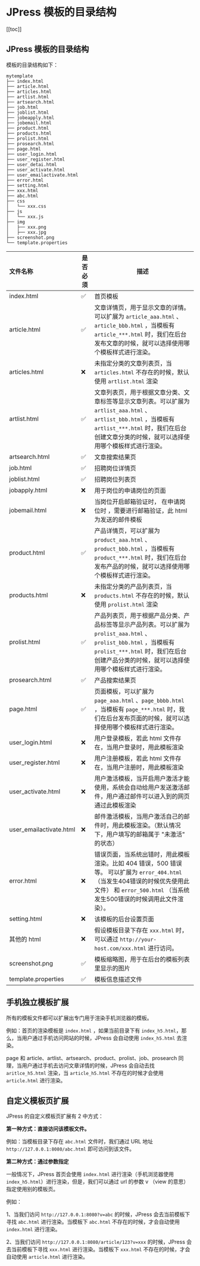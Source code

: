 # JPress 模板的目录结构

[[toc]]

## JPress 模板的目录结构
模板的目录结构如下：

```
mytemplate
├── index.html
├── article.html
├── articles.html
├── artlist.html
├── artsearch.html
├── job.html
├── joblist.html
├── jobeapply.html
├── jobemail.html
├── product.html
├── products.html
├── prolist.html
├── prosearch.html
├── page.html
├── user_login.html
├── user_register.html
├── user_detai.html
├── user_activate.html
├── user_emailactivate.html
├── error.html
├── setting.html
├── xxx.html
├── abc.html
├── css
│   └── xxx.css
├── js
│   └── xxx.js
├── img
│   ├── xxx.png
│   ├── xxx.jpg
├── screenshot.png
└── template.properties
```

| 文件名称 | 是否必须 |描述 |
| :-----|  ---- |---- |
| index.html | ✅ | 首页模板 |
| article.html | ✅ | 文章详情页，用于显示文章的详情。可以扩展为 `article_aaa.html` 、`article_bbb.html` ，当模板有 `article_***.html` 时，我们在后台发布文章的时候，就可以选择使用哪个模板样式进行渲染。 |
| articles.html | ❌ | 未指定分类的文章列表页，当 `articles.html` 不存在的时候，默认使用 `artlist.html` 渲染 |
| artlist.html | ✅ | 文章列表页，用于根据文章分类、文章标签等显示文章列表。可以扩展为 `artlist_aaa.html` 、`artlist_bbb.html` ，当模板有 `artlist_***.html` 时，我们在后台创建文章分类的时候，就可以选择使用哪个模板样式进行渲染。 |
| artsearch.html | ✅ | 文章搜索结果页 |
| job.html | ✅ | 招聘岗位详情页 |
| joblist.html | ✅ | 招聘岗位列表页 |
| jobapply.html | ❌ | 用于岗位的申请岗位的页面|
| jobemail.html | ❌ | 当岗位开启邮箱验证时， 在申请岗位时 ，需要进行邮箱验证，此 html 为发送的邮件模板|
| product.html | ✅ | 产品详情页，可以扩展为 `product_aaa.html` 、`product_bbb.html` ，当模板有 `product_***.html` 时，我们在后台发布产品的时候，就可以选择使用哪个模板样式进行渲染。 |
| products.html | ❌ | 未指定分类的产品列表页，当 `products.html` 不存在的时候，默认使用 `prolist.html` 渲染 |
| prolist.html | ✅ | 产品列表页，用于根据产品分类、产品标签等显示产品列表。可以扩展为 `prolist_aaa.html` 、`prolist_bbb.html` ，当模板有 `prolist_***.html` 时，我们在后台创建产品分类的时候，就可以选择使用哪个模板样式进行渲染。  |
| prosearch.html | ✅ | 产品搜索结果页 |
| page.html | ✅ | 页面模板，可以扩展为 `page_aaa.html` 、`page_bbbb.html` ，当模板有 `page_***.html` 时，我们在后台发布页面的时候，就可以选择使用哪个模板样式进行渲染。 |
| user_login.html | ❌ | 用户登录模板，若此 html 文件存在，当用户登录时，用此模板渲染 |
| user_register.html | ❌ | 用户注册模板，若此 html 文件存在，当用户注册时，用此模板渲染 |
| user_activate.html | ❌ | 用户激活模板，当开启用户激活才能使用，系统会自动给用户发送激活邮件，用户通过邮件可以进入到的网页通过此模板渲染 |
| user_emailactivate.html | ❌ | 邮件激活模板，当用户激活自己的邮件时，用此模板渲染。（默认情况下，用户填写的邮箱属于 "未激活" 的状态） |
| error.html | ❌ | 错误页面，当系统出错时，用此模板渲染。比如 404 错误，500 错误等。 可以扩展为 `error_404.html`（当发生404错误的时候优先使用此文件） 和 `error_500.html` （当系统发生500错误的时候调用此文件渲染）。|
| setting.html | ❌ | 该模板的后台设置页面 |
| 其他的 html | ❌ | 假设模板目录下存在 `xxx.html` 时，可以通过 `http://your-host.com/xxx.html` 进行访问。 |
| screenshot.png | ✅ | 模板缩略图，用于在后台的模板列表里显示的图片 |
| template.properties | ✅ | 模板信息描述文件 |



## 手机独立模板扩展

所有的模板文件都可以扩展出专门用于渲染手机浏览器的模板。

例如：首页的渲染模板是 `index.html` ，如果当前目录下有 `index_h5.html`，那么，当用户通过手机访问网站的时候，JPress 会自动使用 `index_h5.html` 去渲染。

page 和 article、artlist、artsearch、product、prolist、job、prosearch 同理，当用户通过手机去访问文章详情的时候，JPress 会自动去找 `aritlce_h5.html` 渲染，当 `article_h5.html` 不存在的时候才会使用 `article.html` 进行渲染。

## 自定义模板页扩展

JPress 的自定义模板页扩展有 2 中方式：

**第一种方式：直接访问该模板文件。**

例如：当模板目录下存在 `abc.html` 文件时，我们通过 URL 地址 `http://127.0.0.1:8080/abc.html` 即可访问到该文件。


**第二种方式：通过参数指定**

一般情况下，JPress 首页会使用 `index.html` 进行渲染（手机浏览器使用 `index_h5.html`）进行渲染，但是，我们可以通过 url 的参数 v （view 的意思）指定使用别的模板页。


例如：

1、当我们访问 `http://127.0.0.1:8080?v=abc` 的时候，JPress 会去当前模板下寻找 `abc.html` 进行渲染。当模板下 `abc.html` 不存在的时候，才会自动使用 `index.html` 进行渲染。

2、当我们访问 `http://127.0.0.1:8080/article/123?v=xxx` 的时候，JPress 会去当前模板下寻找 `xxx.html` 进行渲染。当模板下 `xxx.html` 不存在的时候，才会自动使用 `article.html` 进行渲染。








